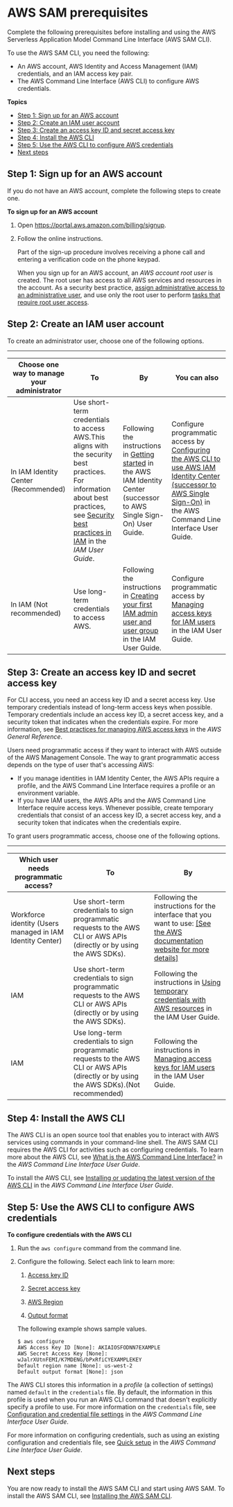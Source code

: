 # AWS SAM prerequisites<a name="prerequisites"></a>

Complete the following prerequisites before installing and using the AWS Serverless Application Model Command Line Interface \(AWS SAM CLI\)\.

To use the AWS SAM CLI, you need the following:
+ An AWS account, AWS Identity and Access Management \(IAM\) credentials, and an IAM access key pair\.
+ The AWS Command Line Interface \(AWS CLI\) to configure AWS credentials\.

**Topics**
+ [Step 1: Sign up for an AWS account](#prerequisites-sign-up)
+ [Step 2: Create an IAM user account](#prerequisites-create-user)
+ [Step 3: Create an access key ID and secret access key](#prerequisites-create-keys)
+ [Step 4: Install the AWS CLI](#prerequisites-install-cli)
+ [Step 5: Use the AWS CLI to configure AWS credentials](#prerequisites-configure-credentials)
+ [Next steps](#prerequisites-next-steps)

## Step 1: Sign up for an AWS account<a name="prerequisites-sign-up"></a>

If you do not have an AWS account, complete the following steps to create one\.

**To sign up for an AWS account**

1. Open [https://portal\.aws\.amazon\.com/billing/signup](https://portal.aws.amazon.com/billing/signup)\.

1. Follow the online instructions\.

   Part of the sign\-up procedure involves receiving a phone call and entering a verification code on the phone keypad\.

   When you sign up for an AWS account, an *AWS account root user* is created\. The root user has access to all AWS services and resources in the account\. As a security best practice, [assign administrative access to an administrative user](https://docs.aws.amazon.com/singlesignon/latest/userguide/getting-started.html), and use only the root user to perform [tasks that require root user access](https://docs.aws.amazon.com/accounts/latest/reference/root-user-tasks.html)\.

## Step 2: Create an IAM user account<a name="prerequisites-create-user"></a>

To create an administrator user, choose one of the following options\.


****  

| Choose one way to manage your administrator | To | By | You can also | 
| --- | --- | --- | --- | 
| In IAM Identity Center \(Recommended\) | Use short\-term credentials to access AWS\.This aligns with the security best practices\. For information about best practices, see [Security best practices in IAM](https://docs.aws.amazon.com/IAM/latest/UserGuide/best-practices.html#bp-users-federation-idp) in the *IAM User Guide*\. | Following the instructions in [Getting started](https://docs.aws.amazon.com/singlesignon/latest/userguide/getting-started.html) in the AWS IAM Identity Center \(successor to AWS Single Sign\-On\) User Guide\. | Configure programmatic access by [Configuring the AWS CLI to use AWS IAM Identity Center \(successor to AWS Single Sign\-On\)](https://docs.aws.amazon.com/cli/latest/userguide/cli-configure-sso.html) in the AWS Command Line Interface User Guide\. | 
| In IAM \(Not recommended\) | Use long\-term credentials to access AWS\. | Following the instructions in [Creating your first IAM admin user and user group](https://docs.aws.amazon.com/IAM/latest/UserGuide/getting-started_create-admin-group.html) in the IAM User Guide\. | Configure programmatic access by [Managing access keys for IAM users](https://docs.aws.amazon.com/IAM/latest/UserGuide/id_credentials_access-keys.html) in the IAM User Guide\. | 

## Step 3: Create an access key ID and secret access key<a name="prerequisites-create-keys"></a>

For CLI access, you need an access key ID and a secret access key\. Use temporary credentials instead of long\-term access keys when possible\. Temporary credentials include an access key ID, a secret access key, and a security token that indicates when the credentials expire\. For more information, see [Best practices for managing AWS access keys](https://docs.aws.amazon.com/general/latest/gr/aws-access-keys-best-practices.html) in the *AWS General Reference*\.

Users need programmatic access if they want to interact with AWS outside of the AWS Management Console\. The way to grant programmatic access depends on the type of user that's accessing AWS:
+ If you manage identities in IAM Identity Center, the AWS APIs require a profile, and the AWS Command Line Interface requires a profile or an environment variable\.
+ If you have IAM users, the AWS APIs and the AWS Command Line Interface require access keys\. Whenever possible, create temporary credentials that consist of an access key ID, a secret access key, and a security token that indicates when the credentials expire\.

To grant users programmatic access, choose one of the following options\.


****  

| Which user needs programmatic access? | To | By | 
| --- | --- | --- | 
|  Workforce identity \(Users managed in IAM Identity Center\)  | Use short\-term credentials to sign programmatic requests to the AWS CLI or AWS APIs \(directly or by using the AWS SDKs\)\. |  Following the instructions for the interface that you want to use: [\[See the AWS documentation website for more details\]](http://docs.aws.amazon.com/serverless-application-model/latest/developerguide/prerequisites.html)  | 
| IAM | Use short\-term credentials to sign programmatic requests to the AWS CLI or AWS APIs \(directly or by using the AWS SDKs\)\. | Following the instructions in [Using temporary credentials with AWS resources](https://docs.aws.amazon.com/IAM/latest/UserGuide/id_credentials_temp_use-resources.html) in the IAM User Guide\. | 
| IAM | Use long\-term credentials to sign programmatic requests to the AWS CLI or AWS APIs \(directly or by using the AWS SDKs\)\.\(Not recommended\) | Following the instructions in [Managing access keys for IAM users](https://docs.aws.amazon.com/IAM/latest/UserGuide/id_credentials_access-keys.html) in the IAM User Guide\. | 

## Step 4: Install the AWS CLI<a name="prerequisites-install-cli"></a>

The AWS CLI is an open source tool that enables you to interact with AWS services using commands in your command\-line shell\. The AWS SAM CLI requires the AWS CLI for activities such as configuring credentials\. To learn more about the AWS CLI, see [What is the AWS Command Line Interface?](https://docs.aws.amazon.com/cli/latest/userguide/cli-chap-welcome.html) in the *AWS Command Line Interface User Guide*\.

To install the AWS CLI, see [ Installing or updating the latest version of the AWS CLI](https://docs.aws.amazon.com/cli/latest/userguide/getting-started-install.html) in the *AWS Command Line Interface User Guide*\.

## Step 5: Use the AWS CLI to configure AWS credentials<a name="prerequisites-configure-credentials"></a>

**To configure credentials with the AWS CLI**

1. Run the `aws configure` command from the command line\.

1. Configure the following\. Select each link to learn more:

   1. [ Access key ID](https://docs.aws.amazon.com/cli/latest/userguide/cli-configure-quickstart.html#cli-configure-quickstart-creds)

   1. [ Secret access key](https://docs.aws.amazon.com/cli/latest/userguide/cli-configure-quickstart.html#cli-configure-quickstart-creds)

   1. [AWS Region](https://docs.aws.amazon.com/cli/latest/userguide/cli-configure-quickstart.html#cli-configure-quickstart-region)

   1. [ Output format](https://docs.aws.amazon.com/cli/latest/userguide/cli-configure-quickstart.html#cli-configure-quickstart-format)

   The following example shows sample values\.

   ```
   $ aws configure
   AWS Access Key ID [None]: AKIAIOSFODNN7EXAMPLE
   AWS Secret Access Key [None]: wJalrXUtnFEMI/K7MDENG/bPxRfiCYEXAMPLEKEY
   Default region name [None]: us-west-2
   Default output format [None]: json
   ```

The AWS CLI stores this information in a *profile* \(a collection of settings\) named `default` in the `credentials` file\. By default, the information in this profile is used when you run an AWS CLI command that doesn't explicitly specify a profile to use\. For more information on the `credentials` file, see [ Configuration and credential file settings](https://docs.aws.amazon.com/cli/latest/userguide/cli-configure-files.html) in the *AWS Command Line Interface User Guide*\.

For more information on configuring credentials, such as using an existing configuration and credentials file, see [Quick setup](https://docs.aws.amazon.com/cli/latest/userguide/getting-started-quickstart.html) in the *AWS Command Line Interface User Guide*\.

## Next steps<a name="prerequisites-next-steps"></a>

You are now ready to install the AWS SAM CLI and start using AWS SAM\. To install the AWS SAM CLI, see [Installing the AWS SAM CLI](install-sam-cli.md)\.